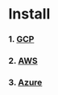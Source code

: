 # Install
### 1. [GCP](https://github.com/4100E020/Laboratory/blob/main/Kubernetes/GCP/install.md)
### 2. [AWS](https://github.com/4100E020/Laboratory/blob/main/Kubernetes/AWS/install.md)
### 3. [Azure](https://github.com/4100E020/Laboratory/blob/main/Kubernetes/Azure/install.md)
